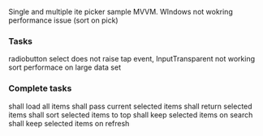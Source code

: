 ﻿
Single and multiple ite picker sample MVVM.
WIndows not wokring 
performance issue (sort on pick)

### Tasks
radiobutton select does not raise tap event, InputTransparent not working
sort performace on large data set


### Complete tasks
shall load all items
shall pass current selected items
shall return selected items
shall sort selected items to top
shall keep selected items on search
shall keep selected items on refresh